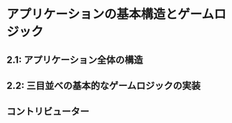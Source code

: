 # アプリケーションの基本構造とゲームロジック

## 2.1: アプリケーション全体の構造
 
## 2.2: 三目並べの基本的なゲームロジックの実装

## コントリビューター

<BaseProfile avatar-url="/images/staff/yuma-kitamura.png" name="jiyuujin" title="少し前に副業で Flutter + Provider を使ったアプリ開発で経験させてもらいつつ、一昨年・昨年は FlutterKaigi ウェブサイトのコントビュート・リードもさせていただいておりました。" sns-url="https://twitter.com/jiyuujinlab" />
